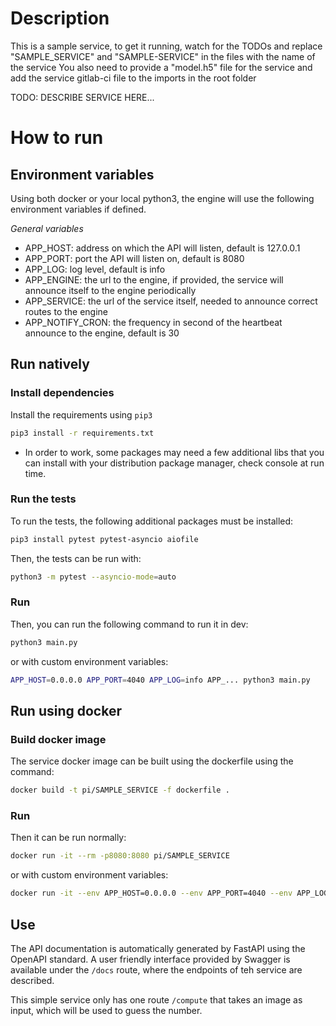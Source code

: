 # Description
This is a sample service, to get it running, watch for the TODOs and replace "SAMPLE_SERVICE" and "SAMPLE-SERVICE" in the files with the name of the service
You also need to provide a "model.h5" file for the service
and add the service gitlab-ci file to the imports in the root folder

TODO: DESCRIBE SERVICE HERE...

# How to run
## Environment variables
Using both docker or your local python3, the engine will use the following environment variables if defined.

*General variables*

- APP_HOST: address on which the API will listen, default is 127.0.0.1
- APP_PORT: port the API will listen on, default is 8080
- APP_LOG: log level, default is info
- APP_ENGINE: the url to the engine, if provided, the service will announce itself to the engine periodically
- APP_SERVICE: the url of the service itself, needed to announce correct routes to the engine
- APP_NOTIFY_CRON: the frequency in second of the heartbeat announce to the engine, default is 30

## Run natively
### Install dependencies
Install the requirements using `pip3`

```bash
pip3 install -r requirements.txt
```

* In order to work, some packages may need a few additional libs that you can install with your distribution package manager, check console at run time.
### Run the tests
To run the tests, the following additional packages must be installed:

```bash
pip3 install pytest pytest-asyncio aiofile
```

Then, the tests can be run with:
```bash
python3 -m pytest --asyncio-mode=auto
```

### Run
Then, you can run the following command to run it in dev:

```bash
python3 main.py
```

or with custom environment variables:

```bash
APP_HOST=0.0.0.0 APP_PORT=4040 APP_LOG=info APP_... python3 main.py
```

## Run using docker
### Build docker image
The service docker image can be built using the dockerfile using the command:

```bash
docker build -t pi/SAMPLE_SERVICE -f dockerfile .
```

### Run
Then it can be run normally:

```bash
docker run -it --rm -p8080:8080 pi/SAMPLE_SERVICE
```

or with custom environment variables:

```bash
docker run -it --env APP_HOST=0.0.0.0 --env APP_PORT=4040 --env APP_LOG=info --env APP_... --rm -p8080:4040 pi/SAMPLE_SERVICE
```

## Use
The API documentation is automatically generated by FastAPI using the OpenAPI standard. A user friendly interface provided by Swagger is available under the `/docs` route, where the endpoints of teh service are described.

This simple service only has one route `/compute` that takes an image as input, which will be used to guess the number.
